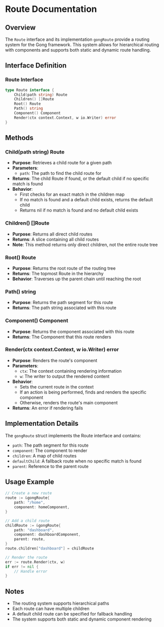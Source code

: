 # Route Documentation

## Overview
The `Route` interface and its implementation `gongRoute` provide a routing system for the Gong framework. This system allows for hierarchical routing with components and supports both static and dynamic route handling.

## Interface Definition

### Route Interface
```go
type Route interface {
    Child(path string) Route
    Children() []Route
    Root() Route
    Path() string
    Component() Component
    Render(ctx context.Context, w io.Writer) error
}
```

## Methods

### Child(path string) Route
- **Purpose**: Retrieves a child route for a given path
- **Parameters**:
  - `path`: The path to find the child route for
- **Returns**: The child Route if found, or the default child if no specific match is found
- **Behavior**:
  - First checks for an exact match in the children map
  - If no match is found and a default child exists, returns the default child
  - Returns nil if no match is found and no default child exists

### Children() []Route
- **Purpose**: Returns all direct child routes
- **Returns**: A slice containing all child routes
- **Note**: This method returns only direct children, not the entire route tree

### Root() Route
- **Purpose**: Returns the root route of the routing tree
- **Returns**: The topmost Route in the hierarchy
- **Behavior**: Traverses up the parent chain until reaching the root

### Path() string
- **Purpose**: Returns the path segment for this route
- **Returns**: The path string associated with this route

### Component() Component
- **Purpose**: Returns the component associated with this route
- **Returns**: The Component that this route renders

### Render(ctx context.Context, w io.Writer) error
- **Purpose**: Renders the route's component
- **Parameters**:
  - `ctx`: The context containing rendering information
  - `w`: The writer to output the rendered content
- **Behavior**:
  - Sets the current route in the context
  - If an action is being performed, finds and renders the specific component
  - Otherwise, renders the route's main component
- **Returns**: An error if rendering fails

## Implementation Details

The `gongRoute` struct implements the Route interface and contains:
- `path`: The path segment for this route
- `component`: The component to render
- `children`: A map of child routes
- `defaultChild`: A fallback route when no specific match is found
- `parent`: Reference to the parent route

## Usage Example

```go
// Create a new route
route := &gongRoute{
    path: "/home",
    component: homeComponent,
}

// Add a child route
childRoute := &gongRoute{
    path: "dashboard",
    component: dashboardComponent,
    parent: route,
}
route.children["dashboard"] = childRoute

// Render the route
err := route.Render(ctx, w)
if err != nil {
    // Handle error
}
```

## Notes
- The routing system supports hierarchical paths
- Each route can have multiple children
- A default child route can be specified for fallback handling
- The system supports both static and dynamic component rendering 